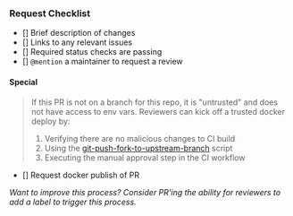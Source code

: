 ### Request Checklist

- [] Brief description of changes
- [] Links to any relevant issues
- [] Required status checks are passing
- [] `@mention` a maintainer to request a review

#### Special

> If this PR is not on a branch for this repo, it is "untrusted" and does not
> have access to env vars. Reviewers can kick off a trusted docker deploy by:
>
> 1. Verifying there are no malicious changes to CI build
> 2. Using the [git-push-fork-to-upstream-branch][script] script
> 3. Executing the manual approval step in the CI workflow

- [] Request docker publish of PR

_Want to improve this process? Consider PR'ing the ability for reviewers to add
a label to trigger this process._

<!--
  Links
  -->

<!-- prettier-ignore-start -->
[blog]: https://circleci.com/blog/triggering-trusted-ci-jobs-on-untrusted-forks/
[script]: https://github.com/jklukas/git-push-fork-to-upstream-branch
<!-- prettier-ignore-end -->
